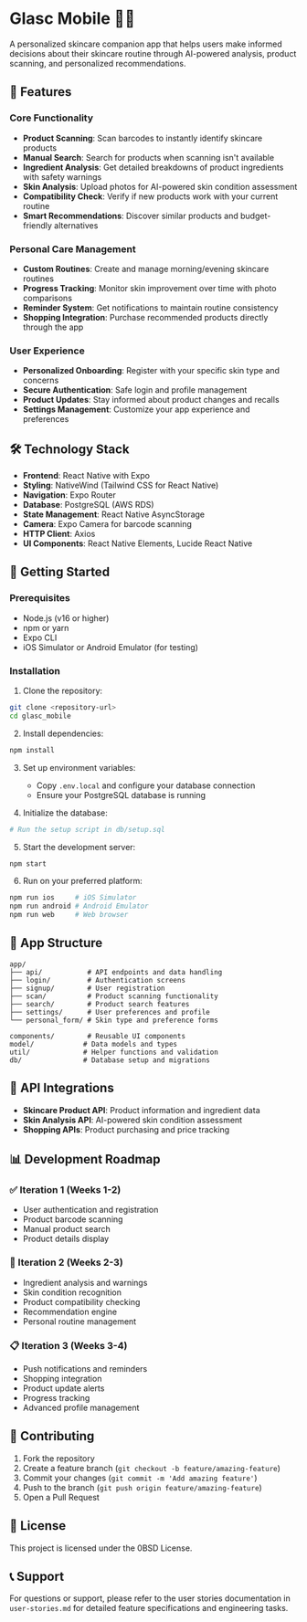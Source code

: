 # Glasc Mobile 🧴✨

A personalized skincare companion app that helps users make informed decisions about their skincare routine through AI-powered analysis, product scanning, and personalized recommendations.

## 🌟 Features

### Core Functionality
- **Product Scanning**: Scan barcodes to instantly identify skincare products
- **Manual Search**: Search for products when scanning isn't available
- **Ingredient Analysis**: Get detailed breakdowns of product ingredients with safety warnings
- **Skin Analysis**: Upload photos for AI-powered skin condition assessment
- **Compatibility Check**: Verify if new products work with your current routine
- **Smart Recommendations**: Discover similar products and budget-friendly alternatives

### Personal Care Management
- **Custom Routines**: Create and manage morning/evening skincare routines
- **Progress Tracking**: Monitor skin improvement over time with photo comparisons
- **Reminder System**: Get notifications to maintain routine consistency
- **Shopping Integration**: Purchase recommended products directly through the app

### User Experience
- **Personalized Onboarding**: Register with your specific skin type and concerns
- **Secure Authentication**: Safe login and profile management
- **Product Updates**: Stay informed about product changes and recalls
- **Settings Management**: Customize your app experience and preferences

## 🛠️ Technology Stack

- **Frontend**: React Native with Expo
- **Styling**: NativeWind (Tailwind CSS for React Native)
- **Navigation**: Expo Router
- **Database**: PostgreSQL (AWS RDS)
- **State Management**: React Native AsyncStorage
- **Camera**: Expo Camera for barcode scanning
- **HTTP Client**: Axios
- **UI Components**: React Native Elements, Lucide React Native

## 🚀 Getting Started

### Prerequisites
- Node.js (v16 or higher)
- npm or yarn
- Expo CLI
- iOS Simulator or Android Emulator (for testing)

### Installation

1. Clone the repository:
```bash
git clone <repository-url>
cd glasc_mobile
```

2. Install dependencies:
```bash
npm install
```

3. Set up environment variables:
   - Copy `.env.local` and configure your database connection
   - Ensure your PostgreSQL database is running

4. Initialize the database:
```bash
# Run the setup script in db/setup.sql
```

5. Start the development server:
```bash
npm start
```

6. Run on your preferred platform:
```bash
npm run ios     # iOS Simulator
npm run android # Android Emulator
npm run web     # Web browser
```

## 📱 App Structure

```
app/
├── api/           # API endpoints and data handling
├── login/         # Authentication screens
├── signup/        # User registration
├── scan/          # Product scanning functionality
├── search/        # Product search features
├── settings/      # User preferences and profile
└── personal_form/ # Skin type and preference forms

components/        # Reusable UI components
model/            # Data models and types
util/             # Helper functions and validation
db/               # Database setup and migrations
```

## 🔗 API Integrations

- **Skincare Product API**: Product information and ingredient data
- **Skin Analysis API**: AI-powered skin condition assessment
- **Shopping APIs**: Product purchasing and price tracking

## 📊 Development Roadmap

### ✅ Iteration 1 (Weeks 1-2)
- User authentication and registration
- Product barcode scanning
- Manual product search
- Product details display

### 🔄 Iteration 2 (Weeks 2-3)
- Ingredient analysis and warnings
- Skin condition recognition
- Product compatibility checking
- Recommendation engine
- Personal routine management

### 📋 Iteration 3 (Weeks 3-4)
- Push notifications and reminders
- Shopping integration
- Product update alerts
- Progress tracking
- Advanced profile management

## 🤝 Contributing

1. Fork the repository
2. Create a feature branch (`git checkout -b feature/amazing-feature`)
3. Commit your changes (`git commit -m 'Add amazing feature'`)
4. Push to the branch (`git push origin feature/amazing-feature`)
5. Open a Pull Request

## 📄 License

This project is licensed under the 0BSD License.

## 📞 Support

For questions or support, please refer to the user stories documentation in `user-stories.md` for detailed feature specifications and engineering tasks.